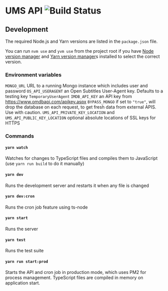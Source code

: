 # UMS API ![Build Status](https://github.com/UniversalMediaServer/api/workflows/UMS%20API%20tests/badge.svg)

## Development

The required Node.js and Yarn versions are listed in the `package.json` file. 

You can run `nvm use` and `yvm use` from the project root if you have [Node version manager](https://github.com/nvm-sh/nvm) and [Yarn version manager](https://yvm.js.org)s installed to select the correct version.

### Environment variables

`MONGO_URL` URL to a running Mongo instance which includes user and password
`OS_API_USERAGENT` an Open Subtitles User-Agent key. Defaults to a testing key `TemporaryUserAgent`
`IMDB_API_KEY` an API key from https://www.omdbapi.com/apikey.aspx
`BYPASS_MONGO` if set to `"true"`, will drop the database on each request, to get fresh data from external APIS. Use with caution.
`UMS_API_PRIVATE_KEY_LOCATION` and `UMS_API_PUBLIC_KEY_LOCATION` optional absolute locations of SSL keys for HTTPS

### Commands

#### `yarn watch`
Watches for changes to TypeScript files and compiles them to JavaScript (use `yarn run build` to do it manually)

#### `yarn dev`
Runs the development server and restarts it when any file is changed

#### `yarn dev:cron`
Runs the cron job feature using ts-node

#### `yarn start`
Runs the server

#### `yarn test`
Runs the test suite

#### `yarn run start:prod`
Starts the API and cron job in production mode, which uses PM2 for process management. TypeScript files are compiled in memory on application start.
